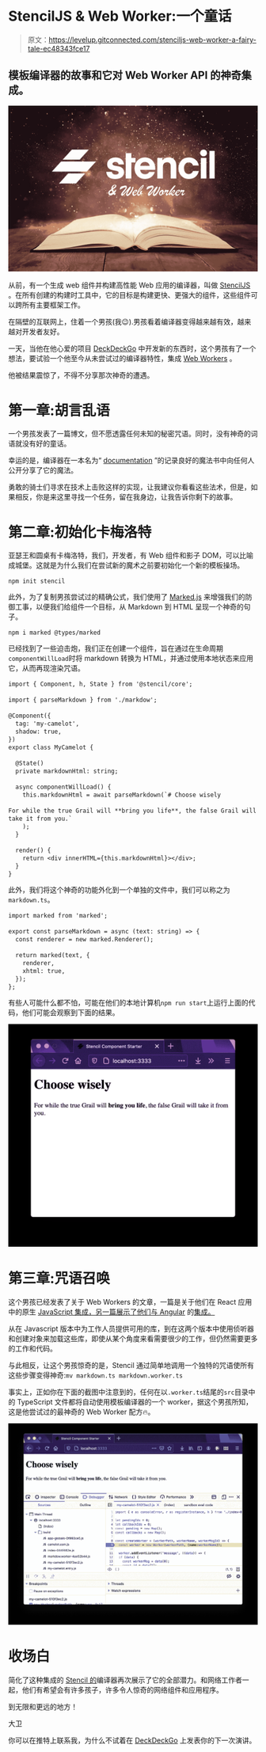 # StencilJS & Web Worker:一个童话

> 原文：<https://levelup.gitconnected.com/stenciljs-web-worker-a-fairy-tale-ec48343fce17>

## 模板编译器的故事和它对 Web Worker API 的神奇集成。

![](img/de0c68c17704c24d9ac9f62be5bd8832.png)

从前，有一个生成 web 组件并构建高性能 Web 应用的编译器，叫做 [StencilJS](https://stenciljs.com) 。在所有创建的构建时工具中，它的目标是构建更快、更强大的组件，这些组件可以跨所有主要框架工作。

在隔壁的互联网上，住着一个男孩(我😉).男孩看着编译器变得越来越有效，越来越对开发者友好。

一天，当他在他心爱的项目 [DeckDeckGo](https://deckdeckgo.com) 中开发新的东西时，这个男孩有了一个想法，要试验一个他至今从未尝试过的编译器特性，集成 [Web Workers](https://stenciljs.com/docs/web-workers) 。

他被结果震惊了，不得不分享那次神奇的遭遇。

# 第一章:胡言乱语

一个男孩发表了一篇博文，但不愿透露任何未知的秘密咒语。同时，没有神奇的词语就没有好的童话。

幸运的是，编译器在一本名为“ [documentation](https://stenciljs.com/docs/web-workers) ”的记录良好的魔法书中向任何人公开分享了它的魔法。

勇敢的骑士们寻求在技术上击败这样的实现，让我建议你看看这些法术，但是，如果相反，你是来这里寻找一个任务，留在我身边，让我告诉你剩下的故事。

# 第二章:初始化卡梅洛特

亚瑟王和圆桌有卡梅洛特，我们，开发者，有 Web 组件和影子 DOM，可以比喻成城堡。这就是为什么我们在尝试新的魔术之前要初始化一个新的模板操场。

```
npm init stencil
```

此外，为了复制男孩尝试过的精确公式，我们使用了 [Marked.js](https://marked.js.org/) 来增强我们的防御工事，以便我们给组件一个目标，从 Markdown 到 HTML 呈现一个神奇的句子。

```
npm i marked @types/marked
```

已经找到了一些迫击炮，我们正在创建一个组件，旨在通过在生命周期`componentWillLoad`时将 markdown 转换为 HTML，并通过使用本地状态来应用它，从而再现渲染咒语。

```
import { Component, h, State } from '@stencil/core';

import { parseMarkdown } from './markdow';

@Component({
  tag: 'my-camelot',
  shadow: true,
})
export class MyCamelot {

  @State()
  private markdownHtml: string;

  async componentWillLoad() {
    this.markdownHtml = await parseMarkdown(`# Choose wisely

For while the true Grail will **bring you life**, the false Grail will take it from you.`
    );
  }

  render() {
    return <div innerHTML={this.markdownHtml}></div>;
  }
}
```

此外，我们将这个神奇的功能外化到一个单独的文件中，我们可以称之为`markdown.ts`。

```
import marked from 'marked';

export const parseMarkdown = async (text: string) => {
  const renderer = new marked.Renderer();

  return marked(text, {
    renderer,
    xhtml: true,
  });
};
```

有些人可能什么都不怕，可能在他们的本地计算机`npm run start`上运行上面的代码，他们可能会观察到下面的结果。

![](img/5ae4ab52192491c7bdff41cb49288529.png)

# 第三章:咒语召唤

这个男孩已经发表了关于 Web Workers 的文章，一篇是关于他们在 React 应用中的原生 [JavaScript 集成，另一篇展示了他们与 Angular](/react-and-web-workers-c9b60b4b6ae8) 的[集成。](https://medium.com/swlh/angular-and-web-workers-17cd3bf9acca)

从在 Javascript 版本中为工作人员提供可用的库，到在这两个版本中使用侦听器和创建对象来加载这些库，即使从某个角度来看需要很少的工作，但仍然需要更多的工作和代码。

与此相反，让这个男孩惊奇的是，Stencil 通过简单地调用一个独特的咒语使所有这些步骤变得神奇:`mv markdown.ts markdown.worker.ts`

事实上，正如你在下面的截图中注意到的，任何在以`.worker.ts`结尾的`src`目录中的 TypeScript 文件都将自动使用模板编译器的一个 worker，据这个男孩所知，这是他尝试过的最神奇的 Web Worker 配方🔥。

![](img/74bf086d0514f51b719773cf7d483d7a.png)

# 收场白

简化了这种集成的 [Stencil 的](https://stenciljs.com)编译器再次展示了它的全部潜力。和网络工作者一起，他们有希望会有许多孩子，许多令人惊奇的网络组件和应用程序。

到无限和更远的地方！

大卫

你可以在推特上联系我，为什么不试着在 [DeckDeckGo](https://deckdeckgo.com/) 上发表你的下一次演讲。